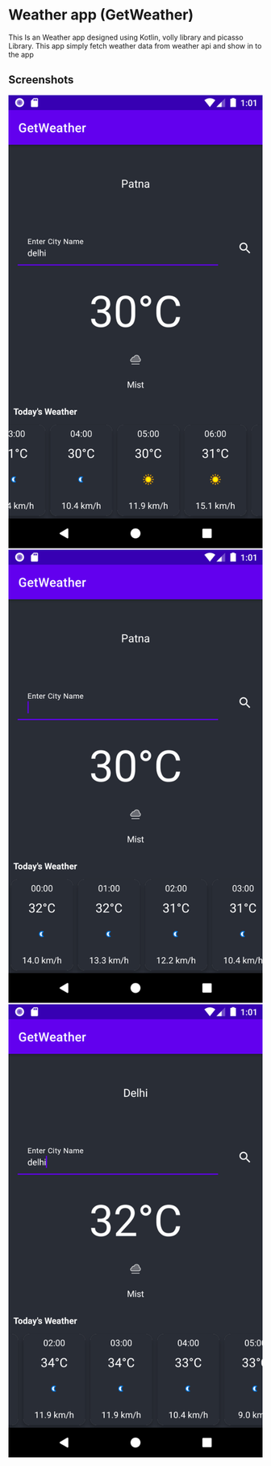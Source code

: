 # Weather app (GetWeather)

This Is an Weather app designed using Kotlin, volly library and picasso Library.
This app simply fetch weather data from weather api and show in to the app

## Screenshots
![getWeather1](https://github.com/Ankit-Tec40/MyProjects/blob/master/Screenshots/getWeather1.png)
![getWeather1](https://github.com/Ankit-Tec40/MyProjects/blob/master/Screenshots/getWeather2.png)
![getWeather1](https://github.com/Ankit-Tec40/MyProjects/blob/master/Screenshots/getWeather3.png)


